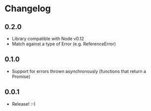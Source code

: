 # Changelog

## 0.2.0

- Library compatible with Node v0.12
- Match against a type of Error (e.g. ReferenceError)

## 0.1.0

- Support for errors thrown asynchronously (functions that return a Promise)

## 0.0.1

- Release! :-)
